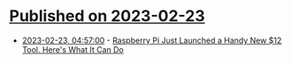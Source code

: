 # [Published on 2023-02-23](index.md)

* [2023-02-23, 04:57:00](https://soylentnews.org/article.pl?sid=23/02/22/0313215&from=rss) - [Raspberry Pi Just Launched a Handy New $12 Tool. Here's What It Can Do](https://soylentnews.org/article.pl?sid=23/02/22/0313215&from=rss)
